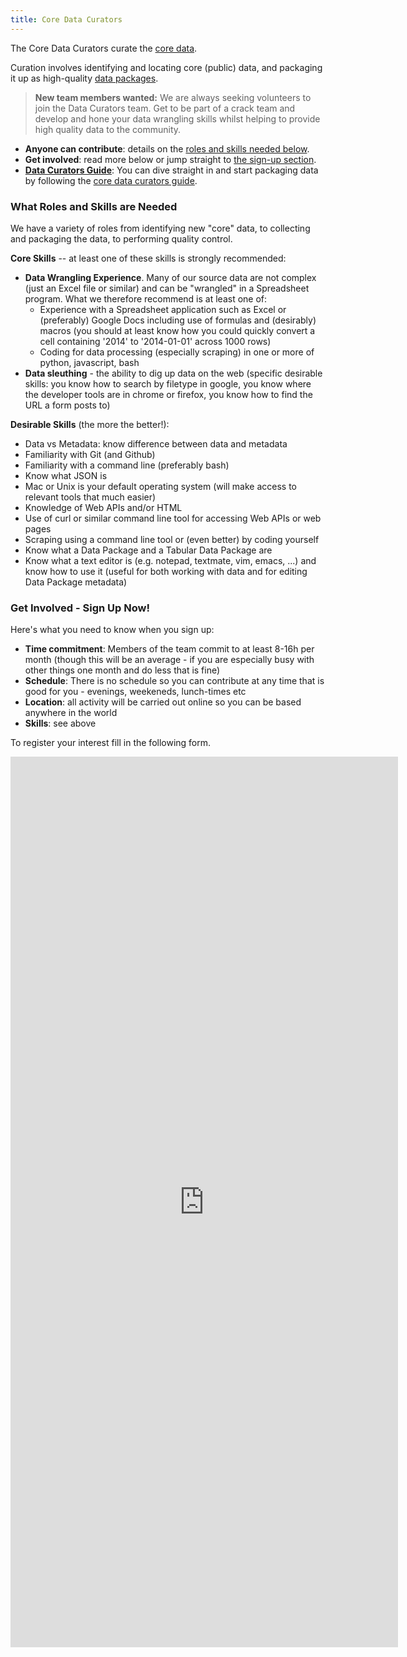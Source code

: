 ```yaml
---
title: Core Data Curators
---
```


The Core Data Curators curate the [core data][].

Curation involves identifying and locating core (public) data, and packaging it up as high-quality [data packages][dp].

> **New team members wanted:** We are always seeking volunteers to join the Data Curators team. Get to be part of a crack team and develop and hone your data wrangling skills whilst helping to provide high quality data to the community.

* **Anyone can contribute**: details on the [roles and skills needed below](#roles).
* **Get involved**: read more below or jump straight to [the sign-up section](#sign-up).
* **[Data Curators Guide][guide]**: You can dive straight in and start packaging data by following the [core data curators guide][guide].

[core data]: /docs/core-data
[dp]: http://frictionlessdata.io/data-packages/
[guide]: /docs/core-data/curators-guide

<a name="roles" id="roles"></a>

### What Roles and Skills are Needed

We have a variety of roles from identifying new "core" data, to collecting and packaging the data, to performing quality control.

**Core Skills** -- at least one of these skills is strongly recommended:

* **Data Wrangling Experience**. Many of our source data are not complex (just an Excel file or similar) and can be "wrangled" in a Spreadsheet program. What we therefore recommend is at least one of:
    * Experience with a Spreadsheet application such as Excel or (preferably) Google Docs including use of formulas and (desirably) macros (you should at least know how you could quickly convert a cell containing '2014' to '2014-01-01' across 1000 rows)
    * Coding for data processing (especially scraping) in one or more of python, javascript, bash
* **Data sleuthing** - the ability to dig up data on the web (specific desirable skills: you know how to search by filetype in google, you know where the developer tools are in chrome or firefox, you know how to find the URL a form posts to)

**Desirable Skills** (the more the better!):

* Data vs Metadata: know difference between data and metadata
* Familiarity with Git (and Github)
* Familiarity with a command line (preferably bash)
* Know what JSON is
* Mac or Unix is your default operating system (will make access to relevant tools that much easier)
* Knowledge of Web APIs and/or HTML
* Use of curl or similar command line tool for accessing Web APIs or web pages
* Scraping using a command line tool or (even better) by coding yourself
* Know what a Data Package and a Tabular Data Package are
* Know what a text editor is (e.g. notepad, textmate, vim, emacs, ...) and know how to use it (useful for both working with data and for editing Data Package metadata)

<a name="sign-up" id="sign-up"></a>

### Get Involved - Sign Up Now!

Here's what you need to know when you sign up:

* **Time commitment**: Members of the team commit to at least 8-16h per month (though this will be an average - if you are especially busy with other things one month and do less that is fine)
* **Schedule**: There is no schedule so you can contribute at any time that is good for you - evenings, weekeneds, lunch-times etc
* **Location**: all activity will be carried out online so you can be based anywhere in the world
* **Skills**: see above

To register your interest fill in the following form.

<iframe src="https://docs.google.com/forms/d/1d9chMK0jU9CJs0_mnK_JQU9iIJocjm7AEp0ZM5eSiNg/viewform?embedded=true" width="620" height="1425" frameborder="0" marginheight="0" marginwidth="0">Loading...</iframe>
